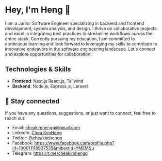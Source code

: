 # Hey, I'm Heng 👋

I am a Junior Software Engineer specializing in backend and frontend development, system analysis, and design. I thrive on collaborative projects and excel in integrating best practices to streamline workflows across the entire stack. Currently pursuing my education, I am committed to continuous learning and look forward to leveraging my skills to contribute to innovative endeavors in the software engineering landscape. Let's connect and explore opportunities for collaboration!
  
## Technologies & Skills

- **Frontend**: Next.js React.js, Tailwind
- **Backend**: Node.js, Express.js, Laravel

## 🔗 Stay connected

If you have any questions, suggestions, or just want to connect, feel free to reach out:

- Email: cheakimhengg@gmail.com
- LinkedIn: [Chea KimHeng](https://www.linkedin.com/in/chea-kimheng-b197452a2/)
- Twitter: [@cheakimhengg](https://twitter.com/cheakimhengg)
- Facebook: https://www.facebook.com/profile.php?id=100011118937535&mibextid=YMEMSu
- Telegram: https://t.me/cheakimhengg
